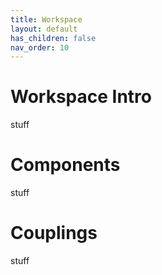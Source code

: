 ```yaml
---
title: Workspace
layout: default
has_children: false
nav_order: 10
---
```


# Workspace Intro

stuff

# Components

stuff

# Couplings

stuff
